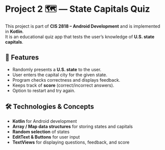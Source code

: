# Project 2 🗺️ — State Capitals Quiz  

This project is part of **CIS 2818 – Android Development** and is implemented in **Kotlin**.  
It is an educational quiz app that tests the user’s knowledge of **U.S. state capitals**.  


## 📌 Features  
- Randomly presents a **U.S. state** to the user.  
- User enters the capital city for the given state.  
- Program checks correctness and displays feedback.  
- Keeps track of **score** (correct/incorrect answers).  
- Option to restart and try again.  


## 🛠️ Technologies & Concepts  
- **Kotlin** for Android development  
- **Array / Map data structures** for storing states and capitals  
- **Random selection** of states  
- **EditText & Buttons** for user input  
- **TextViews** for displaying questions, feedback, and score  
